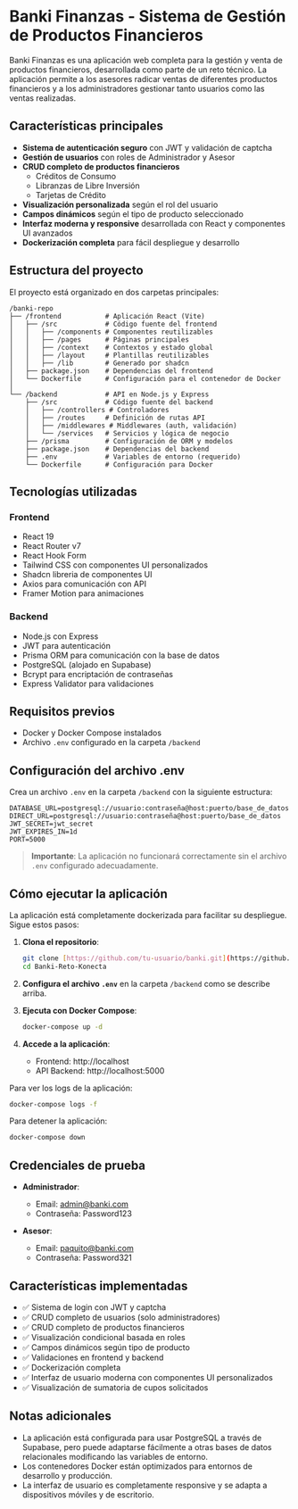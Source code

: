 # Banki Finanzas - Sistema de Gestión de Productos Financieros

Banki Finanzas es una aplicación web completa para la gestión y venta de productos financieros, desarrollada como parte de un reto técnico. La aplicación permite a los asesores radicar ventas de diferentes productos financieros y a los administradores gestionar tanto usuarios como las ventas realizadas.

## Características principales

- **Sistema de autenticación seguro** con JWT y validación de captcha
- **Gestión de usuarios** con roles de Administrador y Asesor
- **CRUD completo de productos financieros** 
  - Créditos de Consumo
  - Libranzas de Libre Inversión
  - Tarjetas de Crédito
- **Visualización personalizada** según el rol del usuario
- **Campos dinámicos** según el tipo de producto seleccionado
- **Interfaz moderna y responsive** desarrollada con React y componentes UI avanzados
- **Dockerización completa** para fácil despliegue y desarrollo

## Estructura del proyecto

El proyecto está organizado en dos carpetas principales:

```
/banki-repo
├── /frontend           # Aplicación React (Vite)
│   ├── /src            # Código fuente del frontend
│   │   ├── /components # Componentes reutilizables
│   │   ├── /pages      # Páginas principales
│   │   ├── /context    # Contextos y estado global
│   │   ├── /layout     # Plantillas reutilizables
│   │   ├── /lib        # Generado por shadcn
│   ├── package.json    # Dependencias del frontend
│   └── Dockerfile      # Configuración para el contenedor de Docker
│
└── /backend            # API en Node.js y Express
    ├── /src            # Código fuente del backend
    │   ├── /controllers # Controladores
    │   ├── /routes     # Definición de rutas API
    │   ├── /middlewares # Middlewares (auth, validación)
    │   └── /services   # Servicios y lógica de negocio
    ├── /prisma         # Configuración de ORM y modelos
    ├── package.json    # Dependencias del backend
    ├── .env            # Variables de entorno (requerido)
    └── Dockerfile      # Configuración para Docker
```

## Tecnologías utilizadas

### Frontend
- React 19
- React Router v7
- React Hook Form
- Tailwind CSS con componentes UI personalizados
- Shadcn libreria de componentes UI
- Axios para comunicación con API
- Framer Motion para animaciones

### Backend
- Node.js con Express
- JWT para autenticación
- Prisma ORM para comunicación con la base de datos
- PostgreSQL (alojado en Supabase)
- Bcrypt para encriptación de contraseñas
- Express Validator para validaciones

## Requisitos previos

- Docker y Docker Compose instalados
- Archivo `.env` configurado en la carpeta `/backend`

## Configuración del archivo .env

Crea un archivo `.env` en la carpeta `/backend` con la siguiente estructura:

```
DATABASE_URL=postgresql://usuario:contraseña@host:puerto/base_de_datos
DIRECT_URL=postgresql://usuario:contraseña@host:puerto/base_de_datos
JWT_SECRET=jwt_secret
JWT_EXPIRES_IN=1d
PORT=5000
```

> **Importante**: La aplicación no funcionará correctamente sin el archivo `.env` configurado adecuadamente.

## Cómo ejecutar la aplicación

La aplicación está completamente dockerizada para facilitar su despliegue. Sigue estos pasos:

1. **Clona el repositorio**:
   ```bash
   git clone [https://github.com/tu-usuario/banki.git](https://github.com/Znorlux/Banki-Reto-Konecta.git)
   cd Banki-Reto-Konecta
   ```

2. **Configura el archivo `.env`** en la carpeta `/backend` como se describe arriba.

3. **Ejecuta con Docker Compose**:
   ```bash
   docker-compose up -d
   ```

4. **Accede a la aplicación**:
   - Frontend: http://localhost
   - API Backend: http://localhost:5000

Para ver los logs de la aplicación:
```bash
docker-compose logs -f
```

Para detener la aplicación:
```bash
docker-compose down
```

## Credenciales de prueba

- **Administrador**:
  - Email: admin@banki.com
  - Contraseña: Password123

- **Asesor**:
  - Email: paquito@banki.com
  - Contraseña: Password321

## Características implementadas

- ✅ Sistema de login con JWT y captcha
- ✅ CRUD completo de usuarios (solo administradores)
- ✅ CRUD completo de productos financieros
- ✅ Visualización condicional basada en roles
- ✅ Campos dinámicos según tipo de producto
- ✅ Validaciones en frontend y backend
- ✅ Dockerización completa
- ✅ Interfaz de usuario moderna con componentes UI personalizados
- ✅ Visualización de sumatoria de cupos solicitados

## Notas adicionales

- La aplicación está configurada para usar PostgreSQL a través de Supabase, pero puede adaptarse fácilmente a otras bases de datos relacionales modificando las variables de entorno.
- Los contenedores Docker están optimizados para entornos de desarrollo y producción.
- La interfaz de usuario es completamente responsive y se adapta a dispositivos móviles y de escritorio.
